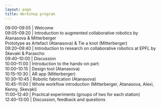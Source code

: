 ```yaml
---
layout: page
title: Workshop program
---
```



09:00–09:05 | Welcome  
09:05–09:20 | Introduction to augmented collaborative robotics by Atanasova & Mitterberger  
              Prototype as Artefact (Atanasova) & Tie a knot (Mitterberger)  
09:20–09:40 | Introduction to research on collaborative robotics at EPFL by Skevaki & Parascho  
09:40–10:00 | Discussion   
10:00–11:00 | Introduction to the hands-on part:  
10:00–10:15 | Design tool (Atanasova)  
10:15–10:30 | AR app (Mitterberger)  
10:30–10:45 | Robotic fabrication (Atanasova)  
10:45–11:00 | Whole workflow introduction (Mitterberger, Atanasova, Alexi, Kenny, Skevaki)   
11:00–12:40 | Practical experiments (groups of two for each station)  
12:40–13:00 | Discussion, feedback and questions  


